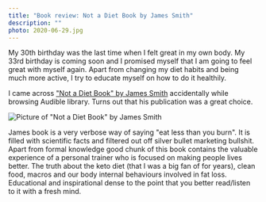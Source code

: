 ```yaml
---
title: "Book review: Not a Diet Book by James Smith"
description: ""
photo: 2020-06-29.jpg
---
```


My 30th birthday was the last time when I felt great in my own body. My 33rd birthday is coming soon and I promised myself that I am going to feel great with myself again. Apart from changing my diet habits and being much more active, I try to educate myself on how to do it healthily.

I came across ["Not a Diet Book" by  James Smith](https://www.goodreads.com/book/show/49477059-not-a-diet-book) accidentally while browsing Audible library. Turns out that his publication was a great choice.

![Picture of "Not a Diet Book" by James Smith](/photos/2020-06-29-1.jpg)

James book is a very verbose way of saying "eat less than you burn". It is filled with scientific facts and filtered out off silver bullet marketing bullshit. Apart from formal knowledge good chunk of this book contains the valuable experience of a personal trainer who is focused on making people lives better. The truth about the keto diet (that I was a big fan of for years), clean food, macros and our body internal behaviours involved in fat loss. Educational and inspirational dense to the point that you better read/listen to it with a fresh mind.
